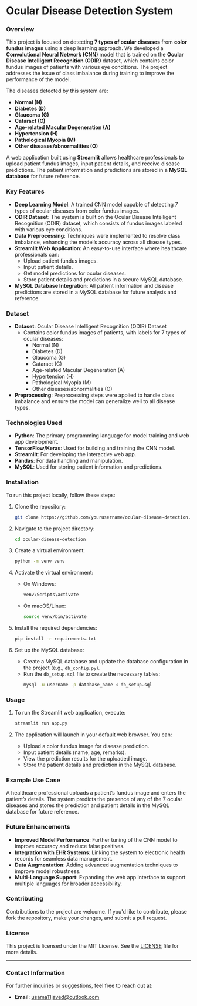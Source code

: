 # Ocular Disease Detection System

### Overview
This project is focused on detecting **7 types of ocular diseases** from **color fundus images** using a deep learning approach. We developed a **Convolutional Neural Network (CNN)** model that is trained on the **Ocular Disease Intelligent Recognition (ODIR)** dataset, which contains color fundus images of patients with various eye conditions. The project addresses the issue of class imbalance during training to improve the performance of the model.

The diseases detected by this system are:
- **Normal (N)**
- **Diabetes (D)**
- **Glaucoma (G)**
- **Cataract (C)**
- **Age-related Macular Degeneration (A)**
- **Hypertension (H)**
- **Pathological Myopia (M)**
- **Other diseases/abnormalities (O)**

A web application built using **Streamlit** allows healthcare professionals to upload patient fundus images, input patient details, and receive disease predictions. The patient information and predictions are stored in a **MySQL database** for future reference.

### Key Features
- **Deep Learning Model**: A trained CNN model capable of detecting 7 types of ocular diseases from color fundus images.
- **ODIR Dataset**: The system is built on the Ocular Disease Intelligent Recognition (ODIR) dataset, which consists of fundus images labeled with various eye conditions.
- **Data Preprocessing**: Techniques were implemented to resolve class imbalance, enhancing the model’s accuracy across all disease types.
- **Streamlit Web Application**: An easy-to-use interface where healthcare professionals can:
  - Upload patient fundus images.
  - Input patient details.
  - Get model predictions for ocular diseases.
  - Store patient details and predictions in a secure MySQL database.
- **MySQL Database Integration**: All patient information and disease predictions are stored in a MySQL database for future analysis and reference.

### Dataset
- **Dataset**: Ocular Disease Intelligent Recognition (ODIR) Dataset
  - Contains color fundus images of patients, with labels for 7 types of ocular diseases:
    - Normal (N)
    - Diabetes (D)
    - Glaucoma (G)
    - Cataract (C)
    - Age-related Macular Degeneration (A)
    - Hypertension (H)
    - Pathological Myopia (M)
    - Other diseases/abnormalities (O)
- **Preprocessing**: Preprocessing steps were applied to handle class imbalance and ensure the model can generalize well to all disease types.

### Technologies Used
- **Python**: The primary programming language for model training and web app development.
- **TensorFlow/Keras**: Used for building and training the CNN model.
- **Streamlit**: For developing the interactive web app.
- **Pandas**: For data handling and manipulation.
- **MySQL**: Used for storing patient information and predictions.

### Installation
To run this project locally, follow these steps:

1. Clone the repository:
   ```bash
   git clone https://github.com/yourusername/ocular-disease-detection.git
   ```

2. Navigate to the project directory:
   ```bash
   cd ocular-disease-detection
   ```

3. Create a virtual environment:
   ```bash
   python -m venv venv
   ```

4. Activate the virtual environment:
   - On Windows:
     ```bash
     venv\Scripts\activate
     ```
   - On macOS/Linux:
     ```bash
     source venv/bin/activate
     ```

5. Install the required dependencies:
   ```bash
   pip install -r requirements.txt
   ```

6. Set up the MySQL database:
   - Create a MySQL database and update the database configuration in the project (e.g., `db_config.py`).
   - Run the `db_setup.sql` file to create the necessary tables:
     ```bash
     mysql -u username -p database_name < db_setup.sql
     ```

### Usage
1. To run the Streamlit web application, execute:
   ```bash
   streamlit run app.py
   ```

2. The application will launch in your default web browser. You can:
   - Upload a color fundus image for disease prediction.
   - Input patient details (name, age, remarks).
   - View the prediction results for the uploaded image.
   - Store the patient details and prediction in the MySQL database.

### Example Use Case
A healthcare professional uploads a patient’s fundus image and enters the patient’s details. The system predicts the presence of any of the 7 ocular diseases and stores the prediction and patient details in the MySQL database for future reference.

### Future Enhancements
- **Improved Model Performance**: Further tuning of the CNN model to improve accuracy and reduce false positives.
- **Integration with EHR Systems**: Linking the system to electronic health records for seamless data management.
- **Data Augmentation**: Adding advanced augmentation techniques to improve model robustness.
- **Multi-Language Support**: Expanding the web app interface to support multiple languages for broader accessibility.

### Contributing
Contributions to the project are welcome. If you'd like to contribute, please fork the repository, make your changes, and submit a pull request.

### License
This project is licensed under the MIT License. See the [LICENSE](LICENSE) file for more details.

---

### Contact Information
For further inquiries or suggestions, feel free to reach out at:
- **Email**: usama11javed@outlook.com
